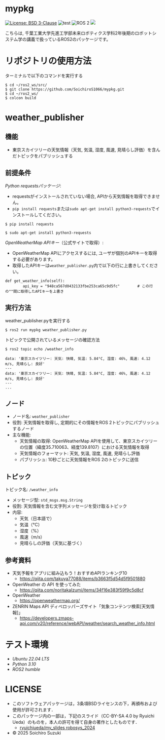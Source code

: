 # mypkg
[![License: BSD 3-Clause](https://img.shields.io/badge/License-BSD%203--Clause-blue.svg)](https://opensource.org/licenses/BSD-3-Clause)
![test](https://github.com/SoichiroS1066/mypkg/actions/workflows/test_counter_processor.yml/badge.svg)
<img src="https://img.shields.io/badge/ROS%202-00A1A7.svg?logo=ros&logoColor=white&style=for-the-badge" alt="ROS 2">
<img src="https://img.shields.io/badge/-Python-yellow.svg?logo=python&style=for-the-badge">


こちらは, 千葉工業大学先進工学部未来ロボティクス学科2年後期のロボットシステム学の講義で扱っているROS2のパッケージです。

# リポジトリの使用方法

ターミナルで以下のコマンドを実行する
```
$ cd ~/ros2_ws/src/
$ git clone https://github.com/SoichiroS1066/mypkg.git
$ cd ~/ros2_ws/
$ colcon build
```

# weather_publisher

## 機能
- 東京スカイツリーの天気情報（天気, 気温, 湿度, 風速, 見晴らし評価）を含んだトピックをパブリッシュする

## 前提条件 
*Python requestsパッケージ*: 
- requestsがインストールされていない場合, APIから天気情報を取得できません。   
- `pip install requests`または`sudo apt-get install python3-requests`でインストールしてください。
```
$ pip install requests
```
```
$ sudo apt-get install python3-requests
```

*OpenWeatherMap APIキー*（公式サイトで取得）:
- OpenWeatherMap APIにアクセスするには, ユーザが個別のAPIキーを取得する必要があります。
- 取得したAPIキーは`weather_publisher.py`内で以下の行に上書きしてください。
```
def get_weather_info(self):
        api_key = "948ca567d0432133fbe253ca65c9d5fc"        # この行の""間に取得したAPIキーを上書き
```

## 実行方法
weather_publisher.pyを実行する
```
$ ros2 run mypkg weather_publisher.py
``` 

トピックで公開されているメッセージの確認方法
```
$ ros2 topic echo /weather_info
```
```
data: '東京スカイツリー: 天気: 快晴, 気温: 5.84°C, 湿度: 46%, 風速: 4.12 m/s, 見晴らし: 良好'
---
data: '東京スカイツリー: 天気: 快晴, 気温: 5.84°C, 湿度: 46%, 風速: 4.12 m/s, 見晴らし: 良好'
---
...
```

## ノード
- ノード名: `weather_publisher`
- 役割: 天気情報を取得し, 定期的にその情報をROS 2トピックにパブリッシュするノード
- 主な機能:
    - 天気情報の取得: OpenWeatherMap APIを使用して、東京スカイツリーの位置（緯度35.710063、経度139.8107）における天気情報を取得
    - 天気情報のフォーマット: 天気, 気温, 湿度, 風速, 見晴らし評価
    - パブリッシュ: 10秒ごとに天気情報をROS 2のトピックに送信

## トピック
トピック名: `/weather_info`
- メッセージ型: `std_msgs.msg.String`
- 役割: 天気情報を含む文字列メッセージを受け取るトピック
- 内容:
    - 天気（日本語で）
    - 気温（°C）
    - 湿度（%）
    - 風速（m/s）
    - 見晴らしの評価（天気に基づく）

## 参考資料
- 天気予報をアプリに組み込もう！おすすめAPIランキング10
    - https://qiita.com/takuya77088/items/b3663f5d54d5f9501880
- OpenWeather の API を使ってみた
    - https://qiita.com/noritakaIzumi/items/34f16e383f59f9c5d8cf
- OpenWeather
    - https://openweathermap.org/
- ZENRIN Maps API ディベロッパーズサイト「気象コンテンツ検索[天気情報]」
    - https://developers.zmaps-api.com/v20/reference/webAPI/weather/search_weather_info.html

# テスト環境
- *Ubuntu 22.04 LTS*
- *Python 3.10*
- *ROS2 humble*

# LICENSE

- このソフトウェアパッケージは，3条項BSDライセンスの下，再頒布および使用が許可されます．
- このパッケージ内の一部は，下記のスライド（CC-BY-SA 4.0 by Ryuichi Ueda）のものを，本人の許可を得て自身の著作としたものです．
    - [ryuichiueda/my_slides robosys_2024](https://github.com/ryuichiueda/my_slides/tree/master/robosys_2024)
- © 2025 Soichiro Suzuki
